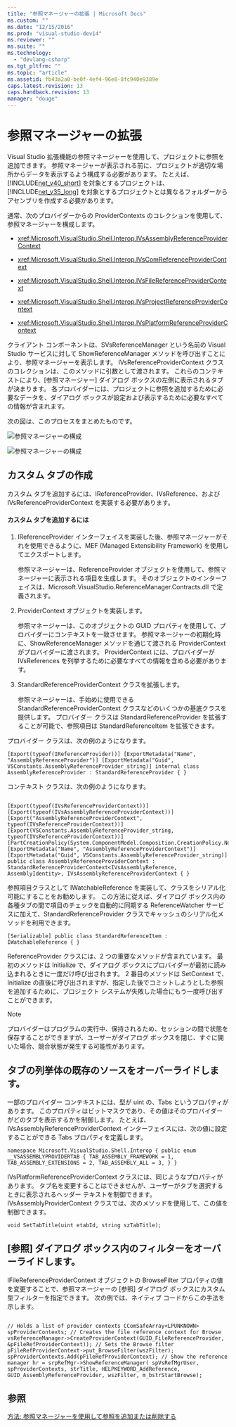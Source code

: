 ```yaml
---
title: "参照マネージャーの拡張 | Microsoft Docs"
ms.custom: ""
ms.date: "12/15/2016"
ms.prod: "visual-studio-dev14"
ms.reviewer: ""
ms.suite: ""
ms.technology: 
  - "devlang-csharp"
ms.tgt_pltfrm: ""
ms.topic: "article"
ms.assetid: fb43a2a0-be0f-4ef4-96e8-8fc940e9389e
caps.latest.revision: 13
caps.handback.revision: 13
manager: "douge"
---
```

# 参照マネージャーの拡張
Visual Studio 拡張機能の参照マネージャーを使用して、プロジェクトに参照を追加できます。 参照マネージャーが表示される前に、プロジェクトが適切な場所からデータを表示するよう構成する必要があります。 たとえば、[!INCLUDE[net_v40_short](../debugger/includes/net_v40_short_md.md)] を対象とするプロジェクトは、[!INCLUDE[net_v35_long](../misc/includes/net_v35_long_md.md)] を対象とするプロジェクトとは異なるフォルダーからアセンブリを作成する必要があります。  
  
 通常、次のプロバイダーからの ProviderContexts のコレクションを使用して、参照マネージャーを構成します。  
  
-   <xref:Microsoft.VisualStudio.Shell.Interop.IVsAssemblyReferenceProviderContext>  
  
-   <xref:Microsoft.VisualStudio.Shell.Interop.IVsComReferenceProviderContext>  
  
-   <xref:Microsoft.VisualStudio.Shell.Interop.IVsFileReferenceProviderContext>  
  
-   <xref:Microsoft.VisualStudio.Shell.Interop.IVsProjectReferenceProviderContext>  
  
-   <xref:Microsoft.VisualStudio.Shell.Interop.IVsPlatformReferenceProviderContext>  
  
 クライアント コンポーネントは、SVsReferenceManager という名前の Visual Studio サービスに対して ShowReferenceManager メソッドを呼び出すことにより、参照マネージャーを表示します。 IVsReferenceProviderContext クラスのコレクションは、このメソッドに引数として渡されます。 これらのコンテキストにより、\[参照マネージャー\] ダイアログ ボックスの左側に表示されるタブが決まります。 各プロバイダーには、プロジェクトに参照を追加するために必要なデータを、ダイアログ ボックスが設定および表示するために必要なすべての情報が含まれます。  
  
 次の図は、このプロセスをまとめたものです。  
  
 ![参照マネージャーの構成](../misc/media/refmgrextend.png "RefMgrExtend")  
  
 ![参照マネージャーの構成](../misc/media/refmgrextend2.png "RefMgrExtend2")  
  
## カスタム タブの作成  
 カスタム タブを追加するには、IReferenceProvider、IVsReference、および IVsReferenceProviderContext を実装する必要があります。  
  
#### カスタム タブを追加するには  
  
1.  IReferenceProvider インターフェイスを実装した後、参照マネージャーがそれを使用できるように、MEF \(Managed Extensibility Framework\) を使用してエクスポートします。  
  
     参照マネージャーは、ReferenceProvider オブジェクトを使用して、参照マネージャーに表示される項目を生成します。 そのオブジェクトのインターフェイスは、Microsoft.VisualStudio.ReferenceManager.Contracts.dll で定義されます。  
  
2.  ProviderContext オブジェクトを実装します。  
  
     参照マネージャーは、このオブジェクトの GUID プロパティを使用して、プロバイダーにコンテキストを一致させます。 参照マネージャーの初期化時に、ShowReferenceManager メソッドを通じて渡される ProviderContext がプロバイダーに渡されます。 ProviderContext には、プロバイダーが IVsReferences を列挙するために必要なすべての情報を含める必要があります。  
  
3.  StandardReferenceProviderContext クラスを拡張します。  
  
     参照マネージャーは、手始めに使用できる StandardReferenceProviderContext クラスなどのいくつかの基底クラスを提供します。 プロバイダー クラスは StandardReferenceProvider を拡張することが可能で、参照項目は StandardReferenceItem を拡張できます。  
  
 プロバイダー クラスは、次の例のようになります。  
  
```  
[Export(typeof(IReferenceProvider))] [ExportMetadata("Name", "AssemblyReferenceProvider")] [ExportMetadata("Guid", VSConstants.AssemblyReferenceProvider_string)] internal class AssemblyReferenceProvider : StandardReferenceProvider { }  
```  
  
 コンテキスト クラスは、次の例のようになります。  
  
```  
  
[Export(typeof(IVsReferenceProviderContext))] [Export(typeof(IVsAssemblyReferenceProviderContext))] [Export("AssemblyReferenceProviderContext", typeof(IVsReferenceProviderContext))] [Export(VSConstants.AssemblyReferenceProvider_string, typeof(IVsReferenceProviderContext))] [PartCreationPolicy(System.ComponentModel.Composition.CreationPolicy.NonShared)] [ExportMetadata("Name", "AssemblyReferenceProviderContext")] [ExportMetadata("Guid", VSConstants.AssemblyReferenceProvider_string)] public class AssemblyReferenceProviderContext : StandardReferenceProviderContext<IVsAssemblyReference, AssemblyIdentity>, IVsAssemblyReferenceProviderContext { }  
```  
  
 参照項目クラスとして IWatchableReference を実装して、クラスをシリアル化可能にすることをお勧めします。 この方法に従えば、ダイアログ ボックス内の各種タブの間で項目のチェックを自動的に同期する ReferenceWatcher サービスに加えて、StandardReferenceProvider クラスでキャッシュのシリアル化メソッドを利用できます。  
  
```  
[Serializable] public class StandardReferenceItem : IWatchableReference { }  
```  
  
 ReferenceProvider クラスには、2 つの重要なメソッドが含まれています。 最初のメソッドは Initialize で、ダイアログ ボックスにプロバイダーが最初に読み込まれるときに一度だけ呼び出されます。 2 番目のメソッドは SetContext で、Initialize の直後に呼び出されますが、指定した後でコミットしようとした参照を追加するために、プロジェクト システムが失敗した場合にもう一度呼び出すことができます。  
  
> [!NOTE]
>  プロバイダーはプログラムの実行中、保持されるため、セッションの間で状態を保存することができますが、ユーザーがダイアログ ボックスを閉じ、すぐに開いた場合、競合状態が発生する可能性があります。  
  
## タブの列挙体の既存のソースをオーバーライドします。  
 一部のプロバイダー コンテキストには、型が uint の、Tabs というプロパティがあります。 このプロパティはビットマスクであり、その値はそのプロバイダーがどのタブを表示するかを制御します。  たとえば、IVsAssemblyReferenceProviderContext インターフェイスには、次の値に設定することができる Tabs プロパティを定義します。  
  
```  
namespace Microsoft.VisualStudio.Shell.Interop { public enum __VSASSEMBLYPROVIDERTAB { TAB_ASSEMBLY_FRAMEWORK = 1, TAB_ASSEMBLY_EXTENSIONS = 2, TAB_ASSEMBLY_ALL = 3, } }  
```  
  
 IVsPlatformReferenceProviderContext クラスには、同じようなプロパティがあります。 タブ名を変更することはできませんが、ユーザーがタブを選択するときに表示されるヘッダー テキストを制御できます。 IVsAssemblyProviderContext クラスでは、次のメソッドを使用して、この値を制御できます。  
  
```  
void SetTabTitle(uint etabId, string szTabTitle);  
```  
  
## \[参照\] ダイアログ ボックス内のフィルターをオーバーライドします。  
 IFileReferenceProviderContext オブジェクトの BrowseFilter プロパティの値を変更することで、参照マネージャーの \[参照\] ダイアログ ボックスにカスタム型フィルターを指定できます。  次の例では、ネイティブ コードからこの手法を示します。  
  
```  
  
// Holds a list of provider contexts CComSafeArray<LPUNKNOWN> spProviderContexts; // Creates the file reference context for Browse vsReferenceManager->CreateProviderContext(GUID_FileReferenceProvider, &pFileRefProviderContext)); // Sets the Browse filter pFileRefProviderContext->put_BrowseFilter(wszFilter); spProviderContexts.Add(pFileRefProviderContext); // Show the reference manager hr = srpRefMgr->ShowReferenceManager( spVsRefMgrUser, spProviderContexts, strTitle, HELPKEYWORD_AddReference, GUID_AssemblyReferenceProvider, wszFilter, m_bstrStartBrowse);  
```  
  
## 参照  
 [方法: 参照マネージャーを使用して参照を追加または削除する](../ide/how-to-add-or-remove-references-by-using-the-reference-manager.md)